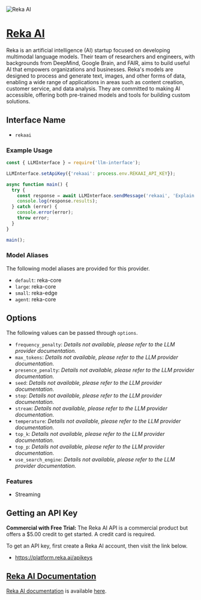 ![Reka AI](http://static1.squarespace.com/static/66118bc053ae495c0021e80f/t/661d8ad31654cb7ecf49c127/1713212115473/reka+logo.jpg?format=1500w)

# [Reka AI](https://www.reka.ai)

Reka is an artificial intelligence (AI) startup focused on developing multimodal language models. Their team of researchers and engineers, with backgrounds from DeepMind, Google Brain, and FAIR, aims to build useful AI that empowers organizations and businesses. Reka's models are designed to process and generate text, images, and other forms of data, enabling a wide range of applications in areas such as content creation, customer service, and data analysis. They are committed to making AI accessible, offering both pre-trained models and tools for building custom solutions.

## Interface Name

- `rekaai`

### Example Usage

```javascript
const { LLMInterface } = require('llm-interface');

LLMInterface.setApiKey({'rekaai': process.env.REKAAI_API_KEY});

async function main() {
  try {
    const response = await LLMInterface.sendMessage('rekaai', 'Explain the importance of low latency LLMs.');
    console.log(response.results);
  } catch (error) {
    console.error(error);
    throw error;
  }
}

main();
```

### Model Aliases

The following model aliases are provided for this provider. 

- `default`: reka-core
- `large`: reka-core
- `small`: reka-edge
- `agent`: reka-core


## Options

The following values can be passed through `options`.

- `frequency_penalty`: _Details not available, please refer to the LLM provider documentation._
- `max_tokens`: _Details not available, please refer to the LLM provider documentation._
- `presence_penalty`: _Details not available, please refer to the LLM provider documentation._
- `seed`: _Details not available, please refer to the LLM provider documentation._
- `stop`: _Details not available, please refer to the LLM provider documentation._
- `stream`: _Details not available, please refer to the LLM provider documentation._
- `temperature`: _Details not available, please refer to the LLM provider documentation._
- `top_k`: _Details not available, please refer to the LLM provider documentation._
- `top_p`: _Details not available, please refer to the LLM provider documentation._
- `use_search_engine`: _Details not available, please refer to the LLM provider documentation._


### Features

- Streaming


## Getting an API Key

**Commercial with Free Trial:** The Reka AI API is a commercial product but offers a $5.00 credit to get started. A credit card is required.

To get an API key, first create a Reka AI account, then visit the link below.

- https://platform.reka.ai/apikeys


## [Reka AI Documentation](https://docs.reka.ai/quick-start)

[Reka AI documentation](https://docs.reka.ai/quick-start) is available [here](https://docs.reka.ai/quick-start).
